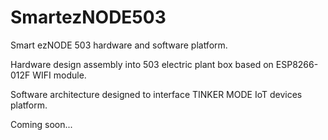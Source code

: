 # SmartezNODE503
Smart ezNODE 503 hardware and software platform.

Hardware design assembly into 503 electric plant box based on ESP8266-012F WIFI module. 

Software architecture designed to interface TINKER MODE IoT devices platform.

Coming soon...
